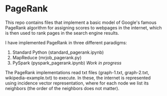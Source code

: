 # PageRank

This repo contains files that implement a basic model of Google's famous PageRank algorithm for assigning scores to webpages in the internet, which is then used to rank pages in the search engine results. 

I have implemented PageRank in three different paradigms:
1. Standard Python (standard_pagerank.ipynb)
2. MapReduce (mrjob_pagerank.py)
3. PySpark (pyspark_pagerank.ipynb) *Work in progress*

The PageRank implementations read txt files (graph-1.txt, graph-2.txt, wikipedia-example.txt) to execute. In these, the internet is represented using incidence vector representation, where for each node we list its neighbors (the
order of the neighbors does not matter).
